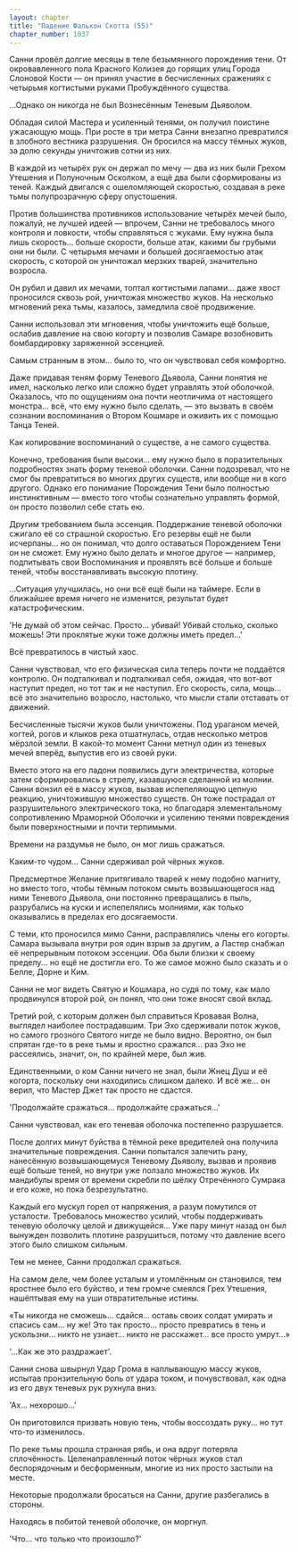 ```yaml
---
layout: chapter
title: "Падение Фалькон Скотта (55)"
chapter_number: 1037
---
```


Санни провёл долгие месяцы в теле безымянного порождения тени. От окровавленного пола Красного Колизея до горящих улиц Города Слоновой Кости — он принял участие в бесчисленных сражениях с четырьмя когтистыми руками Пробуждённого существа.

...Однако он никогда не был Вознесённым Теневым Дьяволом.

Обладая силой Мастера и усиленный тенями, он получил поистине ужасающую мощь. При росте в три метра Санни внезапно превратился в злобного вестника разрушения. Он бросился на массу тёмных жуков, за долю секунды уничтожив сотни из них.

В каждой из четырёх рук он держал по мечу — два из них были Грехом Утешения и Полуночным Осколком, а ещё два были сформированы из теней. Каждый двигался с ошеломляющей скоростью, создавая в реке тьмы полупрозрачную сферу опустошения.

Против большинства противников использование четырёх мечей было, пожалуй, не лучшей идеей — впрочем, Санни не требовалось много контроля и ловкости, чтобы справляться с жуками. Ему нужна была лишь скорость... больше скорости, больше атак, какими бы грубыми они ни были. С четырьмя мечами и большей досягаемостью атак скорость, с которой он уничтожал мерзких тварей, значительно возросла.

Он рубил и давил их мечами, топтал когтистыми лапами... даже хвост проносился сквозь рой, уничтожая множество жуков. На несколько мгновений река тьмы, казалось, замедлила своё продвижение.

Санни использовал эти мгновения, чтобы уничтожить ещё больше, ослабив давление на свою когорту и позволив Самаре возобновить бомбардировку заряженной эссенцией.

Самым странным в этом... было то, что он чувствовал себя комфортно.

Даже придавая теням форму Теневого Дьявола, Санни понятия не имел, насколько легко или сложно будет управлять этой оболочкой. Оказалось, что по ощущениям она почти неотличима от настоящего монстра... всё, что ему нужно было сделать, — это вызвать в своём сознании воспоминания о Втором Кошмаре и оживить их с помощью Танца Теней.

Как копирование воспоминаний о существе, а не самого существа.

Конечно, требования были высоки... ему нужно было в поразительных подробностях знать форму теневой оболочки. Санни подозревал, что не смог бы превратиться во многих других существ, или вообще ни в кого другого. Однако его понимание Порождения Тени было полностью инстинктивным — вместо того чтобы сознательно управлять формой, он просто позволил себе стать ею.

Другим требованием была эссенция. Поддержание теневой оболочки сжигало её со страшной скоростью. Его резервы ещё не были исчерпаны... но он понимал, что долго оставаться Порождением Тени он не сможет. Ему нужно было делать и многое другое — например, подпитывать свои Воспоминания и проявлять всё больше и больше теней, чтобы восстанавливать высокую плотину.

...Ситуация улучшилась, но они всё ещё были на таймере. Если в ближайшее время ничего не изменится, результат будет катастрофическим.

'Не думай об этом сейчас. Просто... убивай! Убивай столько, сколько можешь! Эти проклятые жуки тоже должны иметь предел...'

Всё превратилось в чистый хаос.

Санни чувствовал, что его физическая сила теперь почти не поддаётся контролю. Он подталкивал и подталкивал себя, ожидая, что вот-вот наступит предел, но тот так и не наступил. Его скорость, сила, мощь... всё это значительно возросло, настолько, что мысли стали отставать от движений.

Бесчисленные тысячи жуков были уничтожены. Под ураганом мечей, когтей, рогов и клыков река отшатнулась, отдав несколько метров мёрзлой земли. В какой-то момент Санни метнул один из теневых мечей вперёд, выпустив его из своей руки.

Вместо этого на его ладони появились дуги электричества, которые затем сформировались в стрелу, казавшуюся сделанной из молнии. Санни вонзил её в массу жуков, вызвав испепеляющую цепную реакцию, уничтожившую множество существ. Он тоже пострадал от разрушительного электрического тока, но благодаря элементальному сопротивлению Мраморной Оболочки и усилению тенями повреждения были поверхностными и почти терпимыми.

Времени на раздумья не было, он мог лишь сражаться.

Каким-то чудом... Санни сдерживал рой чёрных жуков.

Предсмертное Желание притягивало тварей к нему подобно магниту, но вместо того, чтобы тёмным потоком смыть возвышающегося над ними Теневого Дьявола, они постоянно превращались в пыль, разрубались на куски и испепелялись молниями, как только оказывались в пределах его досягаемости.

С теми, кто проносился мимо Санни, расправлялись члены его когорты. Самара вызывала внутри роя один взрыв за другим, а Ластер снабжал её непрерывным потоком эссенции. Оба были близки к своему пределу... но ещё не достигли его. То же самое можно было сказать и о Белле, Дорне и Ким.

Санни не мог видеть Святую и Кошмара, но судя по тому, как мало продвинулся второй рой, он понял, что они тоже вносят свой вклад.

Третий рой, с которым должен был справиться Кровавая Волна, выглядел наиболее пострадавшим. Три Эхо сдерживали поток жуков, но самого грозного Святого нигде не было видно. Вероятно, он был спрятан где-то в реке тьмы и яростно сражался... раз Эхо не рассеялись, значит, он, по крайней мере, был жив.

Единственными, о ком Санни ничего не знал, были Жнец Душ и её когорта, поскольку они находились слишком далеко. И всё же... он верил, что Мастер Джет так просто не сдастся.

'Продолжайте сражаться... продолжайте сражаться...'

Санни чувствовал, как его теневая оболочка постепенно разрушается.

После долгих минут буйства в тёмной реке вредителей она получила значительные повреждения. Санни попытался залечить рану, нанесённую возвышающемуся Теневому Дьяволу, вызвав и проявив ещё больше теней, но внутри уже ползало множество жуков. Их мандибулы время от времени скребли по шёлку Отречённого Сумрака и его коже, но пока безрезультатно.

Каждый его мускул горел от напряжения, а разум помутился от усталости. Требовалось множество усилий, чтобы поддерживать теневую оболочку целой и движущейся... Уже пару минут назад он был вынужден позволить плотине разрушиться, потому что давление всего этого было слишком сильным.

Тем не менее, Санни продолжал сражаться.

На самом деле, чем более усталым и утомлённым он становился, тем яростнее было его буйство, и тем громче смеялся Грех Утешения, нашёптывая ему на уши отвратительные истины.

«Ты никогда не сможешь... сдайся... оставь своих солдат умирать и спасись сам... ну же! Это так просто... просто превратись в тень и ускользни... никто не узнает... никто не расскажет... все просто умрут...»

'...Как же это раздражает'.

Санни снова швырнул Удар Грома в наплывающую массу жуков, испытав пронзительную боль от удара током, и почувствовал, как одна из его двух теневых рук рухнула вниз.

'Ах... нехорошо...'

Он приготовился призвать новую тень, чтобы воссоздать руку... но тут что-то изменилось.

По реке тьмы прошла странная рябь, и она вдруг потеряла сплочённость. Целенаправленный поток чёрных жуков стал беспорядочным и бесформенным, многие из них просто застыли на месте.

Некоторые продолжали бросаться на Санни, другие разбегались в стороны.

Находясь в побитой теневой оболочке, он моргнул.

'Что... что только что произошло?'